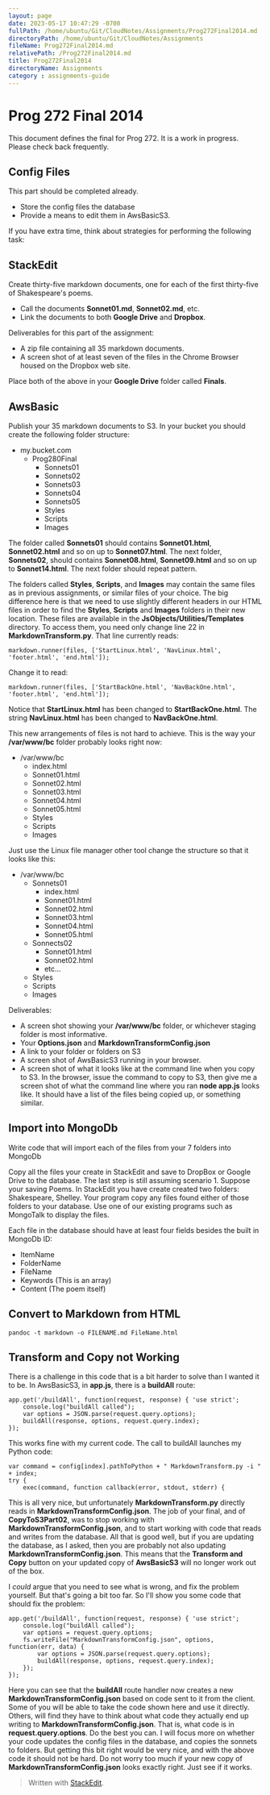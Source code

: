 ```yaml
---
layout: page
date: 2023-05-17 10:47:29 -0700
fullPath: /home/ubuntu/Git/CloudNotes/Assignments/Prog272Final2014.md
directoryPath: /home/ubuntu/Git/CloudNotes/Assignments
fileName: Prog272Final2014.md
relativePath: /Prog272Final2014.md
title: Prog272Final2014
directoryName: Assignments
category : assignments-guide
---
```


# Prog 272 Final 2014

This document defines the final for Prog 272. It is a work in progress. Please check back frequently.

## Config Files

This part should be completed already.

- Store the config files the database
- Provide a means to edit them in AwsBasicS3.

If you have extra time, think about strategies for performing the following task:

## StackEdit

Create thirty-five markdown documents, one for each of the first thirty-five of Shakespeare's poems. 

- Call the documents **Sonnet01.md**, **Sonnet02.md**, etc.
- Link the documents to both **Google Drive** and **Dropbox**.

Deliverables for this part of the assignment:

- A zip file containing all 35 markdown documents. 
- A screen shot of at least seven of the files in the Chrome Browser housed on the Dropbox web site.

Place both of the above in your **Google Drive** folder called **Finals**.

## AwsBasic

Publish your 35 markdown documents to S3. In your bucket you should create the following folder structure:

- my.bucket.com
    - Prog280Final
        - Sonnets01
        - Sonnets02
        - Sonnets03
        - Sonnets04
        - Sonnets05
        - Styles
        - Scripts
        - Images

The folder called **Sonnets01** should contains **Sonnet01.html**, **Sonnet02.html** and so on up to **Sonnet07.html**. The next folder, **Sonnets02**, should contains **Sonnet08.html**, **Sonnet09.html** and so on up to **Sonnet14.html**. The next folder should repeat pattern.

The folders called **Styles**, **Scripts**, and **Images** may contain the same files as in previous assignments, or similar files of your choice. The big difference here is that we need to use slightly different headers in our HTML files in order to find the **Styles**, **Scripts** and **Images** folders in their new location. These files are available in the **JsObjects/Utilities/Templates** directory. To access them, you need only change line 22 in **MarkdownTransform.py**. That line currently reads: 

    markdown.runner(files, ['StartLinux.html', 'NavLinux.html', 'footer.html', 'end.html']);
    
Change it to read:

    markdown.runner(files, ['StartBackOne.html', 'NavBackOne.html', 'footer.html', 'end.html']);
        
Notice that **StartLinux.html** has been changed to **StartBackOne.html**. The string **NavLinux.html** has been changed to **NavBackOne.html**.

This new arrangements of files is not hard to achieve. This is the way your **/var/www/bc** folder probably looks right now:

- /var/www/bc
    - index.html
    - Sonnet01.html
    - Sonnet02.html
    - Sonnet03.html
    - Sonnet04.html
    - Sonnet05.html
    - Styles
    - Scripts
    - Images

Just use the Linux file manager other tool change the structure so that it looks like this:

- /var/www/bc
    - Sonnets01
        - index.html
        - Sonnet01.html
        - Sonnet02.html
        - Sonnet03.html
        - Sonnet04.html
        - Sonnet05.html
    - Sonnects02
        - Sonnet01.html
        - Sonnet02.html
        - etc...
    - Styles
    - Scripts
    - Images

Deliverables:

- A screen shot showing your **/var/www/bc** folder, or whichever staging folder is most informative.
- Your **Options.json** and **MarkdownTransformConfig.json**
- A link to your folder or folders on S3
- A screen shot of AwsBasicS3 running in your browser.
- A screen shot of what it looks like at the command line when you copy to S3. In the browser, issue the command to copy to S3, then give me a screen shot of what the command line where you ran **node app.js** looks like. It should have a list of the files being copied up, or something similar.

## Import into MongoDb

Write code that will import each of the files from your 7 folders into MongoDb

Copy all the files your create in StackEdit and save to DropBox or Google Drive to the database.
The last step is still assuming scenario 1. Suppose your saving Poems. In StackEdit you have create created two folders: Shakespeare, Shelley. Your program copy any files found either of those folders to your database. Use one of our existing programs such as MongoTalk to display the files.

Each file in the database should have at least four fields besides the built in MongoDb ID:

- ItemName
- FolderName
- FileName
- Keywords (This is an array)
- Content (The poem itself)

## Convert to Markdown from HTML

    pandoc -t markdown -o FILENAME.md FileName.html
    
## Transform and Copy not Working

There is a challenge in this code that is a bit harder to solve than I wanted it to be. In AwsBasicS3,
in **app.js**, there is a **buildAll** route:

    app.get('/buildAll', function(request, response) { 'use strict';
    	console.log("buildAll called");	
    	var options = JSON.parse(request.query.options);
    	buildAll(response, options, request.query.index);
    });

This works fine with my current code. The call to buildAll launches my Python code:

    var command = config[index].pathToPython + " MarkdownTransform.py -i " + index;	
	try {
		exec(command, function callback(error, stdout, stderr) {

This is all very nice, but unfortunately **MarkdownTransform.py** directly reads in **MarkdownTransformConfig.json**. The job of your final, and of **CopyToS3Part02**, was to stop working with **MarkdownTransformConfig.json**, and to start working with code that reads and writes from the database. All that is good well, but if you are updating the database, as I asked, then you are probably not also updating **MarkdownTransformConfig.json**. This means that the **Transform and Copy** button on your updated copy of **AwsBasicS3** will no longer work out of the box.

I *could* argue that you need to see what is wrong, and fix the problem yourself. But that's going a bit too far. So I'll show you some code that should fix the problem:

    app.get('/buildAll', function(request, response) { 'use strict';
    	console.log("buildAll called");	
    	var options = request.query.options;
    	fs.writeFile("MarkdownTransformConfig.json", options, function(err, data) {
    		var options = JSON.parse(request.query.options);
    		buildAll(response, options, request.query.index);
    	});
    });

Here you can see that the **buildAll** route handler now creates a new **MarkdownTransformConfig.json** based on code sent to it from the client. Some of you will be able to take the code shown here and use it directly. Others, will find they have to think about what code they actually end up writing to **MarkdownTransformConfig.json**. That is, what code is in **request.query.options**. Do the best you can. I will focus more on whether your code updates the config files in the database, and copies the sonnets to folders. But getting this bit right would be very nice, and with the above code it should not be hard. Do not worry too much if your new copy of **MarkdownTransformConfig.json** looks exactly right. Just see if it works.


> Written with [StackEdit](https://stackedit.io/).